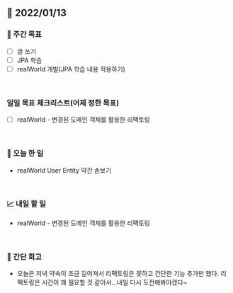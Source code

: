 ## 📅 2022/01/13


### 👏 주간 목표

- [ ] 글 쓰기
- [ ] JPA 학습
- [ ] realWorld 개발(JPA 학습 내용 적용하기)

<br/>

### 일일 목표 체크리스트(어제 정한 목표)

- [ ] realWorld - 변경된 도메인 객체를 활용한 리팩토링

<br/>

### 💯 오늘 한 일

- realWorld User Entity 약간 손보기

<br/>

### 📈 내일 할 일

- realWorld - 변경된 도메인 객체를 활용한 리팩토링

<br/>

### 🤔 간단 회고

- 오늘은 저녁 약속이 조금 길어져서 리팩토링은 못하고 간단한 기능 추가만 했다. 리팩토링은 시간이 꽤 필요할 것 같아서...내일 다시 도전해봐야겠다~



 








